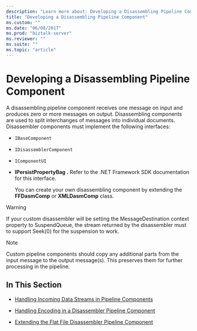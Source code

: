 ```yaml
---
description: "Learn more about: Developing a Disassembling Pipeline Component"
title: "Developing a Disassembling Pipeline Component"
ms.custom: ""
ms.date: "06/08/2017"
ms.prod: "biztalk-server"
ms.reviewer: ""
ms.suite: ""
ms.topic: "article"
---
```

# Developing a Disassembling Pipeline Component
A disassembling pipeline component receives one message on input and produces zero or more messages on output. Disassembling components are used to split interchanges of messages into individual documents. Disassembler components must implement the following interfaces:  
  
- `IBaseComponent`
  
- `IDisassemblerComponent`
  
- `IComponentUI`
  
- **IPersistPropertyBag .** Refer to the .NET Framework SDK documentation for this interface.  
  
  You can create your own disassembling component by extending the **FFDasmComp** or **XMLDasmComp** class.  
  
> [!WARNING]
>  If your custom disassembler will be setting the MessageDestination context property to SuspendQueue, the stream returned by the disassembler must to support Seek(0) for the suspension to work.  
  
> [!NOTE]
>  Custom pipeline components should copy any additional parts from the input message to the output message(s). This preserves them for further processing in the pipeline.  
  
## In This Section  
  
-   [Handling Incoming Data Streams in Pipeline Components](../core/handling-incoming-data-streams-in-pipeline-components.md)  
  
-   [Handling Encoding in a Disassembler Pipeline Component](../core/handling-encoding-in-a-disassembler-pipeline-component.md)  
  
-   [Extending the Flat File Disassembler Pipeline Component](../core/extending-the-flat-file-disassembler-pipeline-component.md)
